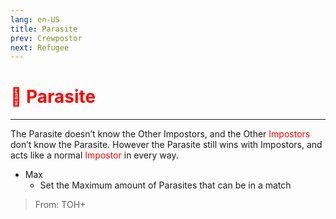 ```yaml
---
lang: en-US
title: Parasite
prev: Crewpostor
next: Refugee
---
```


# <font color="red">🦠 <b>Parasite</b></font> <Badge text="Madmate" type="tip" vertical="middle"/>
---

The Parasite doesn’t know the Other Impostors, and the Other <font color=red>Impostors</font> don’t know the Parasite. However the Parasite still wins with Impostors, and acts like a normal <font color=red>Impostor</font> in every way.
* Max
  * Set the Maximum amount of Parasites that can be in a match

> From: TOH+